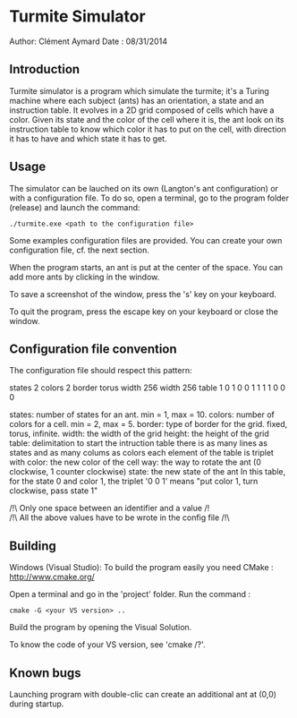 # Turmite Simulator

Author: Clément Aymard
Date  : 08/31/2014


## Introduction

Turmite simulator is a program which simulate the turmite; it's a Turing machine where each subject (ants) has an orientation, a state and an instruction table. It evolves in a 2D grid composed of cells which have a color. Given its state and the color of the cell where it is, the ant look on its instruction table to know which color it has to put on the cell, with direction it has to have and which state it has to get.

## Usage
The simulator can be lauched on its own (Langton's ant configuration) or with a configuration file. To do so, open a terminal, go to the program folder (release) and launch the command:

`./turmite.exe <path to the configuration file>`

Some examples configuration files are provided. You can create your own configuration file, cf. the next section.

When the program starts, an ant is put at the center of the space. You can add more ants by clicking in the window.

To save a screenshot of the window, press the 's' key on your keyboard.

To quit the program, press the escape key on your keyboard or close the window.


## Configuration file convention
The configuration file should respect this pattern:

states 2
colors 2
border torus
width 256
width 256
table
1 0 1 0 0 1
1 1 1 0 0 0

states: number of states for an ant. min = 1, max = 10.
colors: number of colors for a cell. min = 2, max = 5.
border: type of border for the grid. fixed, torus, infinite.
width:  the width of the grid
height: the height of the grid
table:  delimitation to start the intruction table
		there is as many lines as states and as many colums as colors
		each element of the table is triplet with
			color: the new color of the cell
			way:   the way to rotate the ant (0 clockwise, 1 counter clockwise)
			state: the new state of the ant
		In this table, for the state 0 and color 1, the triplet '0 0 1' means "put color 1, turn clockwise, pass state 1"

/!\ Only one space between an identifier and a value /!\
/!\ All the above values have to be wrote in the config file /!\


## Building

Windows (Visual Studio):
To build the program easily you need CMake : http://www.cmake.org/

Open a terminal and go in the 'project' folder. Run the command :

`cmake -G <your VS version> ..`

Build the program by opening the Visual Solution.

To know the code of your VS version, see 'cmake /?'.


## Known bugs
Launching program with double-clic can create an additional ant at (0,0) during startup.
